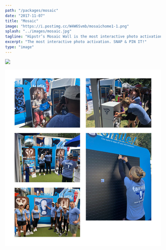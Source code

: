 ```yaml
---
path: "/packages/mosaic"
date: "2017-11-07"
title: "Mosaic"
image: "https://i.postimg.cc/W4W6Svmb/mosaichome1-1.png"
splash: "../images/mosaic.jpg"
tagline: "Hipstr’s Mosaic Wall is the most interactive photo activation ever… We guarantee a good time, every time."
excerpt: "The most interactive photo activation. SNAP & PIN IT!"
type: "image"
---
```


<img src="./images/mosaicGrid.jpg">

![Alt text](../images/mosaicGrid.jpg)
